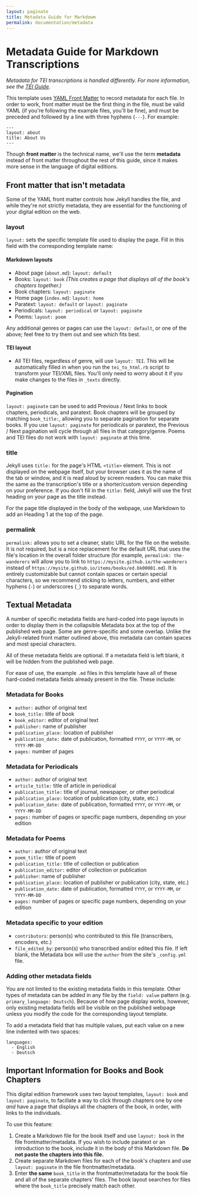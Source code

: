 ```yaml
---
layout: paginate
title: Metadata Guide for Markdowm
permalink: documentation/metadata
---
```


# Metadata Guide for Markdown Transcriptions

*Metadata for TEI transcriptions is handled differently. For more information, see the [TEI Guide](https://recoveryhub.github.io/edition_template/documentation/tei).*

This template uses [YAML Front Matter](https://jekyllrb.com/docs/front-matter/) 
to record metadata for each file. In order to work, front matter must be the 
first thing in the file, must be valid YAML (if you're following the example 
files, you'll be fine), and must be preceded and followed by a line with three hyphens (`---`). For example:

```
---
layout: about
title: About Us
---
```

Though **front matter** is the technical name, we'll use the term **metadata** instead 
of front matter throughout the rest of this guide, since it makes more sense in 
the language of digital editions.

## Front matter that isn't metadata

Some of the YAML front matter controls how Jekyll handles the file, and while they're not strictly metadata, they are essential for the functioning of your digital edition on the web.

### layout

`layout:` sets the specific template file used to display the page. Fill in this field with the corresponding template name:

#### Markdown layouts
- About page (`about.md`): `layout: default`
- Books: `layout: book` *(This creates a page that displays all of the book's chapters together.)* 
- Book chapters: `layout: paginate`
- Home page (`index.md`): `layout: home`
- Paratext: `layout: default` or `layout: paginate`
- Periodicals: `layout: periodical` or `layout: paginate`
- Poems: `layout: poem`

Any additional genres or pages can use the `layout: default`, or one of the above; feel free to try them out and see which fits best.

#### TEI layout
- All TEI files, regardless of genre, will use `layout: TEI`. This will be automatically filled in when you run the `tei_to_html.rb` script to transform your TEI/XML files. You'll only need to worry about it if you make changes to the files in `_texts` directly.

#### Pagination
`layout: paginate` can be used to add Previous / Next links to book chapters, periodicals, and paratext. Book chapters will be grouped by matching `book_title:`, allowing you to separate pagination for separate books. If you use `layout: paginate` for periodicals or paratext, the Previous / Next pagination will cycle through all files in that category/genre. Poems and TEI files do not work with `layout: paginate` at this time.

### title

Jekyll uses `title:` for the page's HTML `<title>` element. This is not displayed on the webpage itself, but your browser uses it as the name of the tab or window, and it is read aloud by screen readers. You can make this the same as the transcription's title or a shorter/custom version depending on your preference. If you don't fill in the `title:` field, Jekyll will use the first heading on your page as the title instead.

For the page title displayed in the body of the webpage, use Markdown to add an Heading 1 at the top of the page.

### permalink

`permalink:` allows you to set a cleaner, static URL for the file on the website. It is not required, but is a nice replacement for the default URL that uses the file's location in the overall folder structure (for example, `permalink: the-wanderers` will allow you to link to `https://mysite.github.io/the-wanderers` instead of `https://mysite.github.io/items/books/ed.bk00001.md`). It is entirely customizable but cannot contain spaces or certain special characters, so we recommend sticking to letters, numbers, and either hyphens (`-`) or underscores (`_`) to separate words.

## Textual Metadata

A number of specific metadata fields are hard-coded into page layouts in order to display them in the collapsible Metadata box at the top of the published web page. Some are genre-specific and some overlap. Unlike the Jekyll-related front matter outlined above, this metadata can contain spaces and most special characters. 

All of these metadata fields are optional. If a metadata field is left blank, it will be hidden from the published web page.

For ease of use, the example `.md` files in this template have all of these hard-coded metadata fields already present in the file. These include: 

### Metadata for Books
- `author:` author of original text
- `book_title:` title of book
- `book_editor:` editor of original text
- `publisher:` name of publisher
- `publication_place:` location of publisher 
- `publication_date:` date of publication, formatted `YYYY`, or `YYYY-MM`, or `YYYY-MM-DD`
- `pages:` number of pages

### Metadata for Periodicals
- `author:` author of original text
- `article_title:` title of article in periodical
- `publication_title:` title of journal, newspaper, or other periodical
- `publication_place:` location of publication (city, state, etc.)
- `publication_date:` date of publication, formatted `YYYY`, or `YYYY-MM`, or `YYYY-MM-DD`
- `pages:` number of pages or specific page numbers, depending on your edition

### Metadata for Poems
- `author:` author of original text
- `poem_title:` title of poem
- `publication_title:` title of collection or publication
- `publication_editor:` editor of collection or publication
- `publisher`: name of publisher
- `publication_place:` location of publisher or publication (city, state, etc.)
- `publication_date:` date of publication, formatted `YYYY`, or `YYYY-MM`, or `YYYY-MM-DD`
- `pages:` number of pages or specific page numbers, depending on your edition

### Metadata specific to your edition
- `contributors`: person(s) who contributed to this file (transcribers, encoders, etc.)
- `file_edited_by`: person(s) who transcribed and/or edited this file. If left blank, the Metadata box will use the `author` from the site's `_config.yml` file. 

### Adding other metadata fields

You are not limited to the existing metadata fields in this template. Other types of metadata can be added in any file by  the `field: value` pattern (e.g. `primary_language: Deutsch`). Because of 
how page display works, however, only existing metadata fields will be visible on the published webpage unless you modify the code for the corresponding layout template.

To add a metadata field that has multiple values, put each value on a new line indented with two spaces:

```
languages:
  - English
  - Deutsch
```

## Important Information for Books and Book Chapters
This digital edition framework uses two layout templates, `layout: book` and `layout: paginate`, to faciliate a way to click through chapters one by one *and* have a page that displays all the chapters of the book, in order, with links to the individuals.

To use this feature:
1. Create a Markdown file for the book itself and use `layout: book` in the file frontmatter/metadata. If you wish to include paratext or an introduction to the book, include it in the body of this Markdown file. **Do not paste the chapters into this file.**
2. Create separate Markdown files for each of the book's chapters and use `layout: paginate` in the file frontmatter/metadata.
3. Enter **the same** `book_title` in the frontmatter/metadata for the book file and all of the separate chapters' files. The book layout searches for files where the `book_title` precisely match each other.